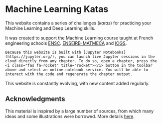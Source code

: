 # Machine Learning Katas

This website contains a series of challenges (*katas*) for practicing your Machine Learning and Deep Learning skills.

It was created to support the Machine Learning course taught at French engineering schools [ENSC](https://ensc.bordeaux-inp.fr). [ENSEIRB-MATMECA](https://enseirb-matmeca.bordeaux-inp.fr) and [IOGS](https://www.institutoptique.fr).

```{note}
Because this website is built with [Jupyter Notebooks](https://jupyter.org/), you can launch live Jupyter sessions in the cloud directly from any chapter. To do so, open a chapter, press the <i class="fas fa-rocket" title="rocket"></i> button in the toolbar above and select an online notebook service. You will be able to interact with the code and regenerate the chapter output.
```

This website is constantly evolving, with new content added regularly.

## Acknowledgments

This material is inspired by a large number of sources, from which many ideas and some illustrations were borrowed. More details [here](./appendix/acknowledgments.md).

